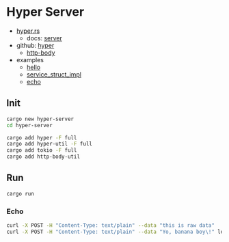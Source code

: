 # Hyper Server

- [hyper.rs](https://hyper.rs/)
  - docs: [server](https://hyper.rs/guides/1/server/hello-world/)
- github: [hyper](https://github.com/hyperium/hyper)
  - [http-body](https://github.com/hyperium/http-body)
- examples
  - [hello](https://github.com/hyperium/hyper/blob/master/examples/hello.rs)
  - [service_struct_impl](https://github.com/hyperium/hyper/blob/master/examples/service_struct_impl.rs)
  - [echo](https://github.com/hyperium/hyper/blob/master/examples/echo.rs)

## Init

```bash
cargo new hyper-server
cd hyper-server
```

```bash
cargo add hyper -F full
cargo add hyper-util -F full
cargo add tokio -F full
cargo add http-body-util
```

## Run

```bash
cargo run
```

### Echo

```bash
curl -X POST -H "Content-Type: text/plain" --data "this is raw data"
curl -X POST -H "Content-Type: text/plain" --data "Yo, banana boy\!" localhost:3000/echo/reversed
```

